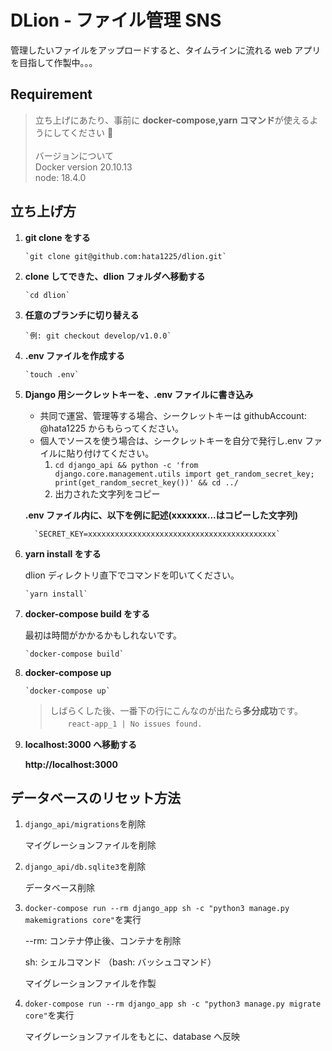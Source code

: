 # DLion - ファイル管理 SNS

管理したいファイルをアップロードすると、タイムラインに流れる web アプリを目指して作製中。。。

## Requirement

> 立ち上げにあたり、事前に **docker-compose,yarn コマンド**が使えるようにしてください 🙏\
> \
> バージョンについて\
> Docker version 20.10.13\
> node: 18.4.0

## 立ち上げ方

1.  **git clone をする**

        `git clone git@github.com:hata1225/dlion.git`

2.  **clone してできた、dlion フォルダへ移動する**

        `cd dlion`

3.  **任意のブランチに切り替える**

        `例: git checkout develop/v1.0.0`

4.  **.env ファイルを作成する**

        `touch .env`

5.  **Django 用シークレットキーを、.env ファイルに書き込み**

    - 共同で運営、管理等する場合、シークレットキーは githubAccount: @hata1225 からもらってください。
    - 個人でソースを使う場合は、シークレットキーを自分で発行し.env ファイルに貼り付けてください。
      1. `cd django_api && python -c 'from django.core.management.utils import get_random_secret_key; print(get_random_secret_key())' && cd ../`
      2. 出力された文字列をコピー

    **.env ファイル内に、以下を例に記述(xxxxxxx...はコピーした文字列)**

          `SECRET_KEY=xxxxxxxxxxxxxxxxxxxxxxxxxxxxxxxxxxxxxxxxxx`

6.  **yarn install をする**

    dlion ディレクトリ直下でコマンドを叩いてください。

        `yarn install`

7.  **docker-compose build をする**

    最初は時間がかかるかもしれないです。

        `docker-compose build`

8.  **docker-compose up**

        `docker-compose up`

    > しばらくした後、一番下の行にこんなのが出たら**多分成功**です。　\
    > 　　`react-app_1 | No issues found.`

9.  **localhost:3000 へ移動する**

    **http://localhost:3000**

## データベースのリセット方法

1. `django_api/migrations`を削除

   マイグレーションファイルを削除

2. `django_api/db.sqlite3`を削除

   データベース削除

3. `docker-compose run --rm django_app sh -c "python3 manage.py makemigrations core"`を実行

   --rm: コンテナ停止後、コンテナを削除

   sh: シェルコマンド （bash: バッシュコマンド）

   マイグレーションファイルを作製

4. `doker-compose run --rm django_app sh -c "python3 manage.py migrate core"`を実行

   マイグレーションファイルをもとに、database へ反映
